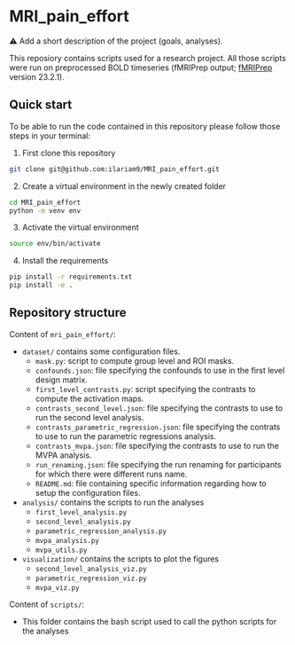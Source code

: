 # MRI_pain_effort

:warning: Add a short description of the project (goals, analyses).

This reposiory contains scripts used for a research project. All those scripts were run on
preprocessed BOLD timeseries (fMRIPrep output; [fMRIPrep](https://fmriprep.org/en/stable/) version 23.2.1).

## Quick start

To be able to run the code contained in this repository please follow those steps in your terminal:

1. First clone this repository

```bash
git clone git@github.com:ilariam9/MRI_pain_effort.git
```

2. Create a virtual environment in the newly created folder

```bash
cd MRI_pain_effort
python -m venv env
```

3. Activate the virtual environment

```bash
source env/bin/activate
```

4. Install the requirements

```bash
pip install -r requirements.txt
pip install -e .
```

## Repository structure

Content of `mri_pain_effort/`: 

- `dataset/` contains some configuration files.
    - `mask.py`: script to compute group level and ROI masks.
    - `confounds.json`: file specifying the confounds to use in the first level design matrix.
    - `first_level_contrasts.py`: script specifying the contrasts to compute the activation maps.
    - `contrasts_second_level.json`: file specifying the contrasts to use to run the second level analysis.
    - `contrasts_parametric_regression.json`: file specifying the contrats to use to run the parametric regressions analysis.
    - `contrasts_mvpa.json`: file specifying the contrasts to use to run the MVPA analysis.
    - `run_renaming.json`: file specifying the run renaming for participants for which there were different runs name.
    - `README.md`: file containing specific information regarding how to setup the configuration files.
- `analysis/` contains the scripts to run the analyses
    - `first_level_analysis.py`
    - `second_level_analysis.py`
    - `parametric_regression_analysis.py`
    - `mvpa_analysis.py`
    - `mvpa_utils.py`
- `visualization/` contains the scripts to plot the figures
    - `second_level_analysis_viz.py`
    - `parametric_regression_viz.py`
    - `mvpa_viz.py`


Content of `scripts/`:

- This folder contains the bash script used to call the python scripts for the analyses



